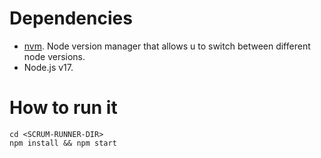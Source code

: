 # Dependencies
 - [nvm](https://github.com/nvm-sh/nvm). Node version manager that allows u to switch between different node versions.
 - Node.js v17.

# How to run it
```
cd <SCRUM-RUNNER-DIR>
npm install && npm start
```
